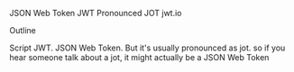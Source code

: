 JSON Web Token
JWT
Pronounced JOT
jwt.io



Outline


Script
JWT. JSON Web Token. But it's usually pronounced as jot. so if you hear someone talk about a jot, it might actually be a JSON Web Token